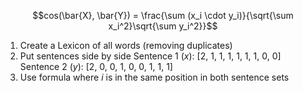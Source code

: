 $$cos(\bar{X}, \bar{Y}) = \frac{\sum (x_i \cdot y_i)}{\sqrt{\sum x_i^2}\sqrt{\sum y_i^2}}$$
1. Create a Lexicon of all words (removing duplicates)
2. Put sentences side by side
	Sentence 1 ($x$): \[2, 1, 1, 1, 1, 1, 1, 0, 0]
	Sentence 2 ($y$): \[2, 0, 0, 1, 0, 0, 1, 1, 1]
3. Use formula where $i$ is in the same position in both sentence sets